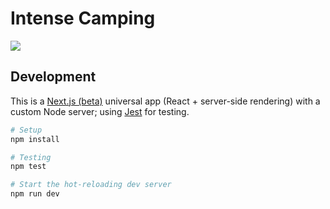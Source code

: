 # Intense Camping

![](http://www.thecoolector.com/wp-content/uploads/2015/11/lonebuffalophoto_Nick_Lake_WA_Mt_Baker_National_park_1024x1024.jpg)

## Development

This is a [Next.js (beta)](https://github.com/zeit/next.js/tree/2.0.0-beta.39) universal app (React + server-side rendering) with a custom Node server; using [Jest](http://facebook.github.io/jest/) for testing.

```bash
# Setup
npm install

# Testing
npm test

# Start the hot-reloading dev server
npm run dev
```